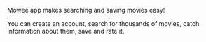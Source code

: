 Mowee app makes searching and saving movies easy!

You can create an account, search for thousands of movies, catch information about them, save and rate it.

